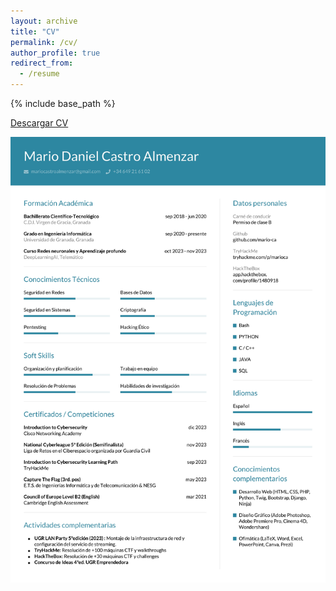 ```yaml
---
layout: archive
title: "CV"
permalink: /cv/
author_profile: true
redirect_from:
  - /resume
---
```


{% include base_path %}

[Descargar CV](/files/CV%20Mario%20Daniel%20Castro%20Almenzar.pdf)

![Foto de CV](/images/CV%20Mario%20Daniel%20Castro%20Almenzar.jpg)
